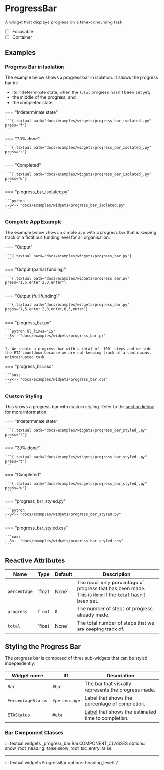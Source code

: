 # ProgressBar


A widget that displays progress on a time-consuming task.

- [ ] Focusable
- [ ] Container

## Examples

### Progress Bar in Isolation

The example below shows a progress bar in isolation.
It shows the progress bar in:

 - its indeterminate state, when the `total` progress hasn't been set yet;
 - the middle of the progress; and
 - the completed state.

=== "Indeterminate state"

    ```{.textual path="docs/examples/widgets/progress_bar_isolated_.py" press="f"}
    ```

=== "39% done"

    ```{.textual path="docs/examples/widgets/progress_bar_isolated_.py" press="t"}
    ```

=== "Completed"

    ```{.textual path="docs/examples/widgets/progress_bar_isolated_.py" press="u"}
    ```

=== "progress_bar_isolated.py"

    ```python
    --8<-- "docs/examples/widgets/progress_bar_isolated.py"
    ```

### Complete App Example

The example below shows a simple app with a progress bar that is keeping track of a fictitious funding level for an organisation.

=== "Output"

    ```{.textual path="docs/examples/widgets/progress_bar.py"}
    ```

=== "Output (partial funding)"

    ```{.textual path="docs/examples/widgets/progress_bar.py" press="1,5,enter,2,0,enter"}
    ```

=== "Output (full funding)"

    ```{.textual path="docs/examples/widgets/progress_bar.py" press="1,5,enter,2,0,enter,6,5,enter"}
    ```

=== "progress_bar.py"

    ```python hl_lines="15"
    --8<-- "docs/examples/widgets/progress_bar.py"
    ```

    1. We create a progress bar with a total of `100` steps and we hide the ETA countdown because we are not keeping track of a continuous, uninterrupted task.

=== "progress_bar.css"

    ```sass
    --8<-- "docs/examples/widgets/progress_bar.css"
    ```


### Custom Styling

This shows a progress bar with custom styling.
Refer to the [section below](#styling-the-progress-bar) for more information.

=== "Indeterminate state"

    ```{.textual path="docs/examples/widgets/progress_bar_styled_.py" press="f"}
    ```

=== "39% done"

    ```{.textual path="docs/examples/widgets/progress_bar_styled_.py" press="t"}
    ```

=== "Completed"

    ```{.textual path="docs/examples/widgets/progress_bar_styled_.py" press="u"}
    ```

=== "progress_bar_styled.py"

    ```python
    --8<-- "docs/examples/widgets/progress_bar_styled.py"
    ```

=== "progress_bar_styled.css"

    ```sass
    --8<-- "docs/examples/widgets/progress_bar_styled.css"
    ```

## Reactive Attributes

| Name         | Type    | Default | Description                                                                                             |
| ------------ | ------- | ------- | ------------------------------------------------------------------------------------------------------- |
| `percentage` | `float  | None`   | The read-only percentage of progress that has been made. This is `None` if the `total` hasn't been set. |
| `progress`   | `float` | `0`     | The number of steps of progress already made.                                                           |
| `total`      | `float  | None`   | The total number of steps that we are keeping track of.                                                 |


## Styling the Progress Bar

The progress bar is composed of three sub-widgets that can be styled independently:

| Widget name        | ID            | Description                                                      |
| ------------------ | ------------- | ---------------------------------------------------------------- |
| `Bar`              | `#bar`        | The bar that visually represents the progress made.              |
| `PercentageStatus` | `#percentage` | [Label](./label.md) that shows the percentage of completion.     |
| `ETAStatus`        | `#eta`        | [Label](./label.md) that shows the estimated time to completion. |

### Bar Component Classes

::: textual.widgets._progress_bar.Bar.COMPONENT_CLASSES
    options:
      show_root_heading: false
      show_root_toc_entry: false

---


::: textual.widgets.ProgressBar
    options:
      heading_level: 2
